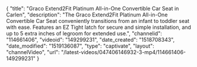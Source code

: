{
    "title": "Graco Extend2Fit Platinum All-in-One Convertible Car Seat in Carlen",
    "description": "The Graco Extend2Fit Platinum All-in-One Convertible Car Seat conveniently transitions from an infant to toddler seat with ease. Features an EZ Tight latch for secure and simple installation, and up to 5 extra inches of legroom for extended use.",
    "channelid": "114661406",
    "videoid": "149299231",
    "date_created": "1518708343",
    "date_modified": "1519136087",
    "type": "captivate",
    "layout": "channelVideo",
    "url": "\/latest-videos\/047406146932-3-mp4\/114661406-149299231"
}